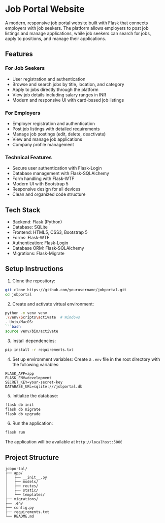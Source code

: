 # Job Portal Website

A modern, responsive job portal website built with Flask that connects employers with job seekers. The platform allows employers to post job listings and manage applications, while job seekers can search for jobs, apply to positions, and manage their applications.

## Features

### For Job Seekers
- User registration and authentication
- Browse and search jobs by title, location, and category
- Apply to jobs directly through the platform
- View job details including salary ranges in INR
- Modern and responsive UI with card-based job listings

### For Employers
- Employer registration and authentication
- Post job listings with detailed requirements
- Manage job postings (edit, delete, deactivate)
- View and manage job applications
- Company profile management

### Technical Features
- Secure user authentication with Flask-Login
- Database management with Flask-SQLAlchemy
- Form handling with Flask-WTF
- Modern UI with Bootstrap 5
- Responsive design for all devices
- Clean and organized code structure

## Tech Stack

- Backend: Flask (Python)
- Database: SQLite
- Frontend: HTML5, CSS3, Bootstrap 5
- Forms: Flask-WTF
- Authentication: Flask-Login
- Database ORM: Flask-SQLAlchemy
- Migrations: Flask-Migrate

## Setup Instructions

1. Clone the repository:
```bash
git clone https://github.com/yourusername/jobportal.git
cd jobportal
```

2. Create and activate virtual environment:
```bash
python -m venv venv
.\venv\Scripts\activate  # Windows
- Unix/MacOS:
```bash
source venv/bin/activate
```

3. Install dependencies:
```bash
pip install -r requirements.txt
```

4. Set up environment variables:
Create a `.env` file in the root directory with the following variables:
```
FLASK_APP=app
FLASK_ENV=development
SECRET_KEY=your-secret-key
DATABASE_URL=sqlite:///jobportal.db
```

5. Initialize the database:
```bash
flask db init
flask db migrate
flask db upgrade
```

6. Run the application:
```bash
flask run
```

The application will be available at `http://localhost:5000`

## Project Structure

```
jobportal/
├── app/
│   ├── __init__.py
│   ├── models/
│   ├── routes/
│   ├── static/
│   └── templates/
├── migrations/
├── .env
├── config.py
├── requirements.txt
└── README.md
``` 
